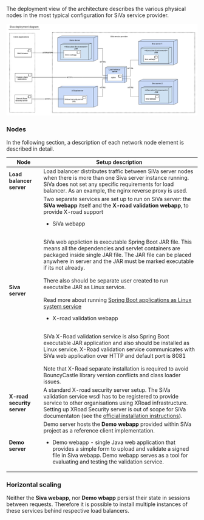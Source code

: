 The deployment view of the architecture describes the various physical nodes in the most typical configuration for SiVa service provider.

![SiVa Deployment view](../img/siva/uml_siva_deployment_diagram.png)

### Nodes

In the following section, a description of each network node element is described in detail.

| Node | Setup description |
| ------ | ----------- |
| **Load balancer server** | Load balancer distributes traffic between SiVa server nodes when there is more than one Siva server instance running. SiVa does not set any specific requirements for load balancer. As an example, the nginx reverse proxy is used.|
| **Siva server** | Two separate services are set up to run on SiVa server: the **SiVa webapp** itself and the **X-road validation webapp**, to provide X-road support<ul><li>SiVa webapp</li></ul><br/>SiVa web appliction is executable Spring Boot JAR file. This means all the dependencies and servlet containers are packaged inside single JAR file. The JAR file can be placed anywhere in server and the JAR must be marked executable if its not already.<br/><br/>There also should be separate user created to run executalbe JAR as Linux service.<br/><br/>Read more about running [Spring Boot applications as Linux system service](https://docs.spring.io/spring-boot/docs/current/reference/html/deployment-install.html#deployment-service)<br/><ul><li>X-road validation webapp</li></ul><br/>SiVa X-Road validation service is also Spring Boot executable JAR application and also should be installed as Linux service. X-Road validation service communicates with SiVa web application over HTTP and default port is 8081<br/><br/>Note that X-Road separate installation is required to avoid BouncyCastle library version conflicts and class loader issues.|
| **X-road security server** | A standard X-road security server setup. The SiVa validation service wsdl has to be registered to provide service to other organisations using XRoad infrastructure. Setting up XRoad Security server is out of scope for SiVa documentaton (see the [official installation instructions](https://www.x-tee.ee/docs/live/xroad/ig-ss_x-road_v6_security_server_installation_guide.html)).|
| **Demo server** | Demo server hosts the **Demo webapp** provided within SiVa project as a reference client implementation. <ul><li>Demo webapp - single Java web application that provides a simple form to upload and validate a signed file in Siva webapp. Demo webapp serves as a tool for evaluating and testing the validation service. </li></ul>|

### Horizontal scaling

Neither the **Siva webapp**, nor **Demo wbapp** persist their state in sessions between requests. Therefore it is possible to install multiple instances of these services behind respective load balancers.


